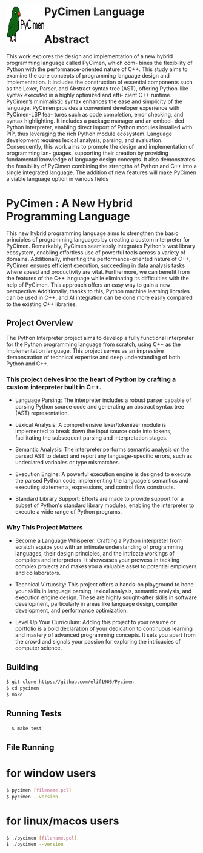 <div>
  <img src="picture.jpeg" alt="Python Logo" align="left" width="100" height="100">
  <h1>PyCimen Language</h1>
</div>

# Abstract
This work explores the design and implementation of a new hybrid programming language called PyCimen, which com- bines the flexibility of Python with the performance-oriented nature of C++. This study aims to examine the core concepts of programming language design and implementation. It includes the construction of essential components such as the Lexer, Parser, and Abstract syntax tree (AST), offering Python-like syntax executed in a highly optimized and effi- cient C++ runtime. PyCimen’s minimalistic syntax enhances the ease and simplicity of the language. PyCimen provides a convenient developer experience with PyCimen-LSP fea- tures such as code completion, error checking, and syntax highlighting. It includes a package manager and an embed- ded Python interpreter, enabling direct import of Python modules installed with PIP, thus leveraging the rich Python module ecosystem. Language development requires lexical analysis, parsing, and evaluation. Consequently, this work aims to promote the design and implementation of programming lan- guages, supporting their creation by providing fundamental knowledge of language design concepts. It also demonstrates the feasibility of PyCimen combining the strengths of Python and C++ into a single integrated language. The addition of new features will make PyCimen a viable language option in various fields


# PyCimen : A New Hybrid Programming Language
This new hybrid programming language aims to strengthen the basic principles of programming languages by creating a custom interpreter for PyCimen. Remarkably, PyCimen seamlessly integrates Python's vast library ecosystem, enabling effortless use of powerful tools across a variety of domains. Additionally, inheriting the performance-oriented nature of C++, PyCimen ensures efficient execution, succeeding in data analysis tasks where speed and productivity are vital. Furthermore, we can benefit from the features of the C++ language while eliminating its difficulties with the help of PyCimen. This approach offers an easy way to gain a new perspective.Additionally, thanks to this, Python machine learning libraries can be used in C++, and AI integration can be done more easily compared to the existing C++ libraries.


## Project Overview

The Python Interpreter project aims to develop a fully functional interpreter for the Python programming language from scratch, using C++ as the implementation language. This project serves as an impressive demonstration of technical expertise and deep understanding of both Python and C++.

### This project delves into the heart of Python by crafting a custom interpreter built in C++.

   + Language Parsing: The interpreter includes a robust parser capable of parsing Python source code and generating an abstract syntax tree (AST) representation.

   + Lexical Analysis: A comprehensive lexer/tokenizer module is implemented to break down the input source code into tokens, facilitating the subsequent parsing and interpretation stages.

   + Semantic Analysis: The interpreter performs semantic analysis on the parsed AST to detect and report any language-specific errors, such as undeclared variables or type mismatches.

   + Execution Engine: A powerful execution engine is designed to execute the parsed Python code, implementing the language's semantics and executing statements, expressions, and control flow constructs.

   + Standard Library Support: Efforts are made to provide support for a subset of Python's standard library modules, enabling the interpreter to execute a wide range of Python programs.

### Why This Project Matters

   * Become a Language Whisperer: Crafting a Python interpreter from scratch equips you with an intimate understanding of programming languages, their design principles, and the intricate workings of compilers and interpreters. It showcases your prowess in tackling complex projects and makes you a valuable asset to potential employers and collaborators.

   * Technical Virtuosity: This project offers a hands-on playground to hone your skills in language parsing, lexical analysis, semantic analysis, and execution engine design. These are highly sought-after skills in software development, particularly in areas like language design, compiler development, and performance optimization.

   * Level Up Your Curriculum: Adding this project to your resume or portfolio is a bold declaration of your dedication to continuous learning and mastery of advanced programming concepts. It sets you apart from the crowd and signals your passion for exploring the intricacies of computer science.

## Building

```bash
$ git clone https://github.com/elif1906/Pycimen
$ cd pycimen
$ make

```
## Running Tests

```bash
  $ make test
```

## File Running
# for window users
```bash
$ pycimen [filename.pcl]  
$ pycimen --version

```
# for linux/macos users
```bash
$ ./pycimen [filename.pcl]  
$ ./pycimen --version

```


